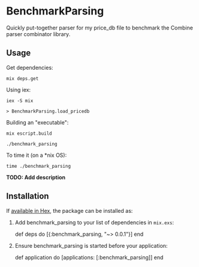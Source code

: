 # BenchmarkParsing

Quickly put-together parser for my price_db file to benchmark the Combine
parser combinator library.

## Usage

Get dependencies:

	mix deps.get

Using iex:

	iex -S mix

	> BenchmarkParsing.load_pricedb

Building an "executable":

	mix escript.build

	./benchmark_parsing

To time it (on a *nix OS):

	time ./benchmark_parsing


**TODO: Add description**

## Installation

If [available in Hex](https://hex.pm/docs/publish), the package can be installed as:

  1. Add benchmark_parsing to your list of dependencies in `mix.exs`:

        def deps do
          [{:benchmark_parsing, "~> 0.0.1"}]
        end

  2. Ensure benchmark_parsing is started before your application:

        def application do
          [applications: [:benchmark_parsing]]
        end

